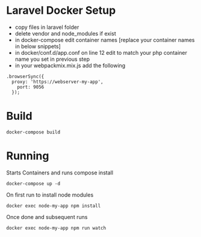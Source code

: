 # Laravel Docker Setup

- copy files in laravel folder 
- delete vendor and node_modules if exist
- in docker-compose edit container names [replace your container names in below snippets]
- in docker/conf.d/app.conf on line 12 edit to match your php container name you set in previous step
- in your webpackmix.mix.js add the following

````
.browserSync({
  proxy: 'https://webserver-my-app',
    port: 9056
  });
````

# Build 

````docker-compose build````

# Running

Starts Containers and runs compose install

````docker-compose up -d````

On first run to install node modules

````docker exec node-my-app npm install````

Once done and subsequent runs

````docker exec node-my-app npm run watch````




